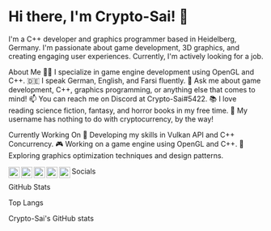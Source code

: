 # Hi there, I'm Crypto-Sai! 👋

I'm a C++ developer and graphics programmer based in Heidelberg, Germany. I'm passionate about game development, 3D graphics, and creating engaging user experiences. Currently, I'm actively looking for a job.

About Me
🧑‍💻 I specialize in game engine development using OpenGL and C++.
🇩🇪 I speak German, English, and Farsi fluently.
💬 Ask me about game development, C++, graphics programming, or anything else that comes to mind!
📫 You can reach me on Discord at Crypto-Sai#5422.
📚 I love reading science fiction, fantasy, and horror books in my free time.
🌈 My username has nothing to do with cryptocurrency, by the way!

Currently Working On
🚀 Developing my skills in Vulkan API and C++ Concurrency.
🎮 Working on a game engine using OpenGL and C++.
🌟 Exploring graphics optimization techniques and design patterns.

Socials
<img align="left" alt="IG" width="22px" src="https://raw.githubusercontent.com/Crypto-Sai/README/main/icons/instagram.svg" />
<img align="left" alt="Twitter" width="22px" src="[https://raw.githubusercontent.com/Crypto-Sai/README/main/icons/twitter.svg](https://github.com/Crypto-Sai/Crypto-Sai/blob/main/icons/twitter.svg)" />
<img align="left" alt="Reddit" width="22px" src="[https://raw.githubusercontent.com/Crypto-Sai/README/main/icons/reddit.svg](https://github.com/Crypto-Sai/Crypto-Sai/blob/main/icons/reddit.svg)" />
<img align="left" alt="YouTube" width="22px" src="https://raw.githubusercontent.com/Crypto-Sai/README/main/icons/youtube.svg" />
<img align="left" alt="StoryGraph" width="22px" src="https://raw.githubusercontent.com/Crypto-Sai/README/main/icons/storygraph.png" />


GitHub Stats

Top Langs

Crypto-Sai's GitHub stats

